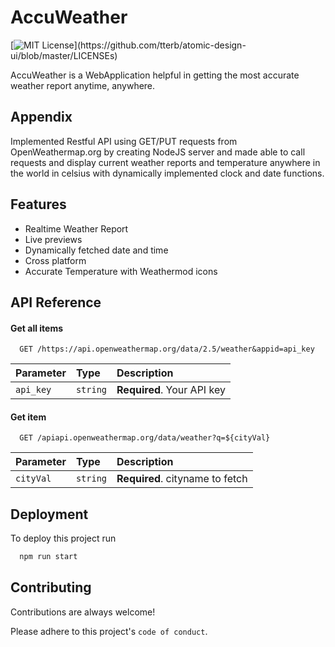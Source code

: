
# AccuWeather
[![MIT License](https://img.shields.io/apm/l/atomic-design-ui.svg?)](https://github.com/tterb/atomic-design-ui/blob/master/LICENSEs)

AccuWeather is a WebApplication helpful in getting the most accurate weather report anytime, anywhere.


## Appendix

Implemented Restful API using GET/PUT requests from OpenWeathermap.org by creating NodeJS server and made able to call requests and display current weather reports and temperature anywhere in the world in celsius with dynamically implemented clock and date functions.

  
## Features

- Realtime Weather Report
- Live previews
- Dynamically fetched date and time
- Cross platform
- Accurate Temperature with Weathermod icons

  
## API Reference

#### Get all items

```http
  GET /https://api.openweathermap.org/data/2.5/weather&appid=api_key
```

| Parameter | Type     | Description                |
| :-------- | :------- | :------------------------- |
| `api_key` | `string` | **Required**. Your API key |

#### Get item

```http
  GET /apiapi.openweathermap.org/data/weather?q=${cityVal}
```

| Parameter | Type     | Description                       |
| :-------- | :------- | :-------------------------------- |
| `cityVal`      | `string` | **Required**. cityname to fetch |



  
## Deployment

To deploy this project run

```bash
  npm run start
```

  
## Contributing

Contributions are always welcome!


Please adhere to this project's `code of conduct`.

  